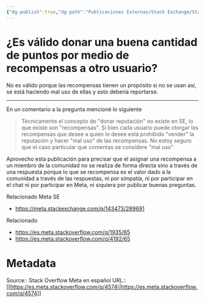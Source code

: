 ```yaml
---
{"dg-publish":true,"dg-path":"Publicaciones Externas/Stack Exchange/Stack Overflow en español/Stack Overflow en español Meta/es.meta.stackoverflow.com-4574.md","permalink":"/publicaciones-externas/stack-exchange/stack-overflow-en-espanol/stack-overflow-en-espanol-meta/es-meta-stackoverflow-com-4574/","title":"¿Es válido donar una buena cantidad de puntos por medio de recompensas a otro usuario?","hide":true,"noteIcon":"\"0\"","created":"2024-04-03T12:49:10.681-06:00","updated":"2024-04-05T16:44:04.437-06:00"}
---
```


# ¿Es válido donar una buena cantidad de puntos por medio de recompensas a otro usuario?

No es válido porque las recompensas tienen un propósito si no se usan así, se está haciendo mal uso de ellas y esto debería reportarse.

<hr>
En un comentario a la  pregunta mencioné lo siguiente

> Técnicamente el concepto de "donar reputación" no existe en SE, lo que existe son "recompensas". Si bien cada usuario puede otorgar las recompensas que desee a quien lo desee está prohibido "vender" la reputación y hacer "mal uso" de las recompensas. No estoy seguro que el caso particular que comentas se considere "mal uso"

Aprovecho esta publicación para precisar que el asignar una recompensa a un miembro de la comunidad no se realiza de forma directa sino a través de una respuesta porque lo que se recompensa es el valor dado a la comunidad a través de las respuestas, ni por simpatía, ni por participar en el chat ni por participar en Meta, ni siquiera por publicar buenas preguntas.

Relacionado Meta SE

- https://meta.stackexchange.com/q/143473/289691

Relacionado

- https://es.meta.stackoverflow.com/q/1935/65
- https://es.meta.stackoverflow.com/q/4192/65

# Metadata
Source:: Stack Overflow Meta en español
URL:: [[https://es.meta.stackoverflow.com/q/4574\|https://es.meta.stackoverflow.com/q/4574]]


